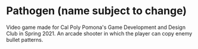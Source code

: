 # Pathogen (name subject to change)

Video game made for Cal Poly Pomona's Game Development and Design Club in Spring 2021. An arcade shooter in which the player can copy enemy bullet patterns.
